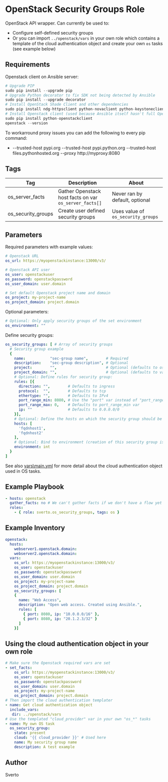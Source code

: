 # OpenStack Security Groups Role
OpenStack API wrapper. Can currently be used to:
- Configure self-defined security groups
- Or you can import `../openstack/vars` in your own role which contains a template of the cloud authentication object and create your own `os` tasks (see example below)


## Requirements
Openstack client on Ansible server:
```python
# Upgrade PIP
sudo pip install --upgrade pip
# Upgrade Python decorator to fix SDK not being detected by Ansible
sudo pip install --upgrade decorator
# Install OpenStack Shade Client and other dependencies
sudo pip install ndg-httpsclient python-novaclient python-keystoneclient shade
# Install Openstack client (used because Ansible itself hasn't full OpenStack support yet)
sudo pip install python-openstackclient
openstack --version
```
To workarround proxy issues you can add the following to every pip command:
- --trusted-host pypi.org --trusted-host pypi.python.org --trusted-host files.pythonhosted.org --proxy http://myproxy:8080


## Tags
| Tag                | Description                                            | About                              |
| ------------------ | ------------------------------------------------------ | ---------------------------------- |
| os_server_facts    | Gather Openstack host facts on var `os_server_facts[]` | Never ran by default, optional     |
| os_security_groups | Create user defined security groups                    | Uses value of `os_security_groups` |


## Parameters
Required parameters with example values:
```yaml
# Openstack URL
os_url: https://myopenstackinstance:13000/v3/

# Openstack API user
os_user: openstackuser
os_password: openstackpassword
os_user_domain: user.domain

# Set default Openstack project name and domain
os_project: my-project-name
os_project_domain: project.domain
```

Optional parameters:
```yaml
# Optional: Only apply security groups of the set environment
os_environment: ""
```

Define security groups:
```yaml
os_security_groups: [ # Array of security groups
  # Security group example
  { 
    name:           "sec-group name",        # Required
    description:    "sec-group description", # Optional
    project:        "",                      # Optional (defaults to os_project)
    project_domain: "",                      # Optional (defaults to var os_project_domain)
    # Optional: Define rules for security group:
    rules: [{ 
      direction: "",        # Defaults to ingress
      protocol:  "",        # Defaults to tcp
      ethertype: "",        # Defaults to IPv4
      port_range_min: 8080, # Use the "port" var instead of "port_range_min" and "port_range_max" if setting a single port. Is required depends on "protocol" set
      port_range_max: 0,    # Defaults to port_range_min var
      ip: ""                # Defaults to 0.0.0.0/0
    }],
    # Optional: Define the hosts on which the security group should be applied (default is inventory hosts):
    hosts: [
      'fqdnhost1',
      'fqdnhost2'
    ],
    # Optional: Bind to environment (creation of this security group is skipped when not equal to os_environment):
    environment: int
  }
]
```

See also [vars\main.yml](vars\main.yml) for more detail about the cloud authentication object used in OS tasks.


## Example Playbook
```yaml
- hosts: openstack
  gather_facts: no # We can't gather facts if we don't have a flow yet from Ansible to the target
  roles:
    - { role: sverto.os_security_groups, tags: os }
```


## Example Inventory
```yaml
openstack:
  hosts:
    webserver1.openstack.domain:
    webserver2.openstack.domain:
  vars:
    os_url: https://myopenstackinstance:13000/v3/
    os_user: openstackuser
    os_password: openstackpassword
    os_user_domain: user.domain
    os_project: my-project-name
    os_project_domain: project.domain
    os_security_groups: [
    {
      name: "Web Access",
      description: "Open web access. Created using Ansible.",
      rules: [
        { port: 8080, ip: "10.0.0.0/16" },
        { port: 8080, ip: "20.1.2.3/32" }
      ]
    }]
```


## Using the cloud authentication object in your own role
```yaml
# Make sure the Openstack required vars are set
- set_facts:
    os_url: https://myopenstackinstance:13000/v3/
    os_user: openstackuser
    os_password: openstackpassword
    os_user_domain: user.domain
    os_project: my-project-name
    os_project_domain: project.domain
# Then import the cloud authentication templater
- name: Get cloud authentication object
  include_vars:
   dir: ../openstack/vars
# Use the templated "cloud_provider" var in your own "os_*" tasks
- name: My own OS task
  os_security_group:
    state: present
    cloud: '{{ cloud_provider }}' # Used here
    name: My security group name
    description: A test example
```

## Author
Sverto
